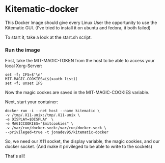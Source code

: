 # Kitematic-docker

This Docker Image should give every Linux User the opportunity to use the Kitematic GUI.
(I've tried to install it on ubuntu and fedora, it both failed)

To start it, take a look at the start.sh script.

### Run the image

First, take the MIT-MAGIC-TOKEN from the host to be able to access your local Xorg-Server:

    set -f; IFS=$'\n'
    MIT-MAGIC-COOKIES=($(xauth list))
    set +f; unset IFS

Now the magic cookes are saved in the MIT-MAGIC-COOKIES variable.

Next, start your container:

    docker run -i --net host --name kitematic \
    -v /tmp/.X11-unix:/tmp/.X11-unix \
    -e DISPLAY=$DISPLAY  \
    -e MAGICCOOKIES="$mitcookies" \
    -v /var/run/docker.sock:/var/run/docker.sock \
    --privileged=true -t jonadev95/kitematic-docker


So, we need our X11 socket, the display variable, the magic cookies, and our docker socket. (And make it privileged to be able to write to the sockets)

That's all!
